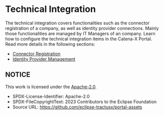 # Technical Integration

The technical integration covers functionalities such as the connector registration of a company, as well as identity provider connections. Mainly those functionalities are managed by IT Managers of an company.
Learn how to configure the technical integration items in the Catena-X Portal.
Read more details in the following sections:

- [Connector Registration](./01.%20Connector%20Registration/)
- [Identity Provider Management](./02.%20Identity%20Provider%20Management/)

## NOTICE

This work is licensed under the [Apache-2.0](https://www.apache.org/licenses/LICENSE-2.0).

- SPDX-License-Identifier: Apache-2.0
- SPDX-FileCopyrightText: 2023 Contributors to the Eclipse Foundation
- Source URL: https://github.com/eclipse-tractusx/portal-assets
